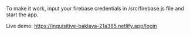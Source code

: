 To make it work, input your firebase credentials in /src/firebase.js file and start the app.

Live demo: https://inquisitive-baklava-21a385.netlify.app/login

